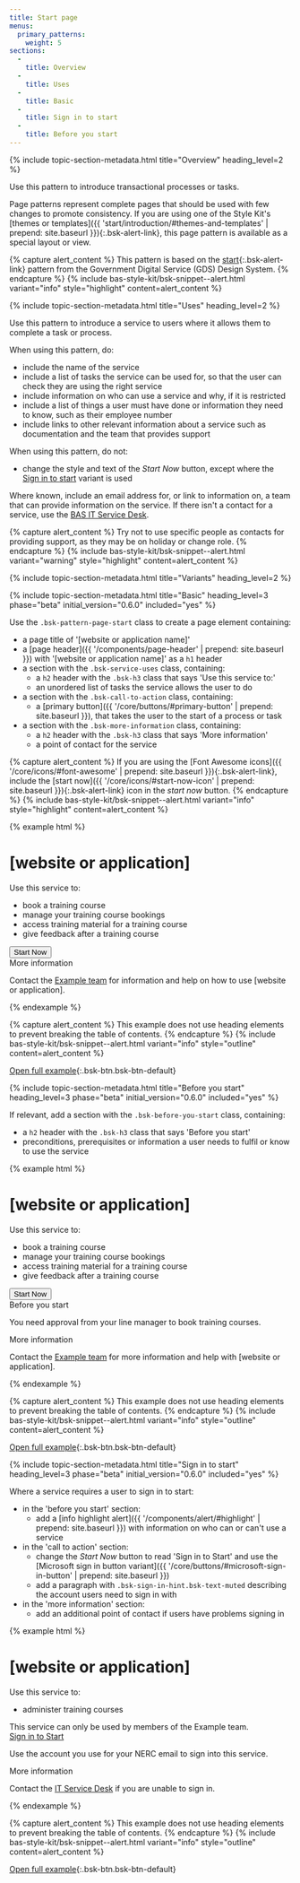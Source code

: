 ```yaml
---
title: Start page
menus:
  primary_patterns:
    weight: 5
sections:
  -
    title: Overview
  -
    title: Uses
  -
    title: Basic
  -
    title: Sign in to start
  -
    title: Before you start
---
```


{% include topic-section-metadata.html
  title="Overview"
  heading_level=2
%}

Use this pattern to introduce transactional processes or tasks.

Page patterns represent complete pages that should be used with few changes to promote consistency. If you are using
one of the Style Kit's
[themes or templates]({{ 'start/introduction/#themes-and-templates' | prepend: site.baseurl }}){:.bsk-alert-link}, this
page pattern is available as a special layout or view.

{% capture alert_content %}
This pattern is based on the
[start](https://design-system.service.gov.uk/patterns/start-pages/){:.bsk-alert-link} pattern from the Government
Digital Service (GDS) Design System.
{% endcapture %}
{% include bas-style-kit/bsk-snippet--alert.html
  variant="info"
  style="highlight"
  content=alert_content
%}

{% include topic-section-metadata.html
  title="Uses"
  heading_level=2
%}

Use this pattern to introduce a service to users where it allows them to complete a task or process.

When using this pattern, do:

* include the name of the service
* include a list of tasks the service can be used for, so that the user can check they are using the right service
* include information on who can use a service and why, if it is restricted
* include a list of things a user must have done or information they need to know, such as their employee number
* include links to other relevant information about a service such as documentation and the team that provides support

When using this pattern, do not:

* change the style and text of the *Start Now* button, except where the [Sign in to start](#sign-in-to-start) variant is
  used

Where known, include an email address for, or link to information on, a team that can provide information on the
service. If there isn't a contact for a service, use the [BAS IT Service Desk](https://servicedesk.bas.ac.uk).

{% capture alert_content %}
Try not to use specific people as contacts for providing support, as they may be on holiday or change role.
{% endcapture %}
{% include bas-style-kit/bsk-snippet--alert.html
  variant="warning"
  style="highlight"
  content=alert_content
%}

{% include topic-section-metadata.html
  title="Variants"
  heading_level=2
%}

{% include topic-section-metadata.html
  title="Basic"
  heading_level=3
  phase="beta"
  initial_version="0.6.0"
  included="yes"
%}

Use the `.bsk-pattern-page-start` class to create a page element containing:

* a page title of '[website or application name]'
* a [page header]({{ '/components/page-header' | prepend: site.baseurl }}) with '[website or application name]' as a
  `h1` header
* a section with the `.bsk-service-uses` class, containing:
  * a `h2` header with the `.bsk-h3` class that says 'Use this service to:'
  * an unordered list of tasks the service allows the user to do
* a section with the `.bsk-call-to-action` class, containing:
  * a [primary button]({{ '/core/buttons/#primary-button' | prepend: site.baseurl }}), that takes the user to the start
    of a process or task
* a section with the `.bsk-more-information` class, containing:
  * a `h2` header with the `.bsk-h3` class that says 'More information'
  * a point of contact for the service

{% capture alert_content %}
If you are using the [Font Awesome icons]({{ '/core/icons/#font-awesome' | prepend: site.baseurl }}){:.bsk-alert-link},
include the [start now]({{ '/core/icons/#start-now-icon' | prepend: site.baseurl }}){:.bsk-alert-link} icon in the
*start now* button.
{% endcapture %}
{% include bas-style-kit/bsk-snippet--alert.html
  variant="info"
  style="highlight"
  content=alert_content
%}

{% example html %}
<main class="bsk-pattern-start">
  <h1 class="bsk-page-header">[website or application]</h1>
  <section class="bsk-service-uses">
    <div class="bsk-h3">Use this service to:</div>
    <ul>
      <li>book a training course</li>
      <li>manage your training course bookings</li>
      <li>access training material for a training course</li>
      <li>give feedback after a training course</li>
    </ul>
  </section>
  <section class="bsk-call-to-action">
    <button class="bsk-btn bsk-btn-primary bsk-btn-lg">Start Now <i class="fa-fw fas fa-chevron-right"></i></button>
  </section>
  <section class="bsk-more-information">
    <div class="bsk-h3">More information</div>
    <p>Contact the <a href="#">Example team</a> for information and help on how to use [website or application].</p>
  </section>
</main>
{% endexample %}

{% capture alert_content %}
This example does not use heading elements to prevent breaking the table of contents.
{% endcapture %}
{% include bas-style-kit/bsk-snippet--alert.html
  variant="info"
  style="outline"
  content=alert_content
%}

[Open full example](https://style-kit-testbed.web.bas.ac.uk/master/p/0012--start-basic.html){:.bsk-btn.bsk-btn-default}

{% include topic-section-metadata.html
  title="Before you start"
  heading_level=3
  phase="beta"
  initial_version="0.6.0"
  included="yes"
%}

If relevant, add a section with the `.bsk-before-you-start` class, containing:
  * a `h2` header with the `.bsk-h3` class that says 'Before you start'
  * preconditions, prerequisites or information a user needs to fulfil or know to use the service

{% example html %}
<main class="bsk-pattern-start">
  <h1 class="bsk-page-header">[website or application]</h1>
  <section class="bsk-service-uses">
    <div class="bsk-h3">Use this service to:</div>
    <ul>
      <li>book a training course</li>
      <li>manage your training course bookings</li>
      <li>access training material for a training course</li>
      <li>give feedback after a training course</li>
    </ul>
  </section>
  <section class="bsk-call-to-action">
    <button class="bsk-btn bsk-btn-primary bsk-btn-lg">Start Now <i class="fa-fw fas fa-chevron-right"></i></button>
  </section>
  <section class="bsk-before-you-start">
    <div class="bsk-h3">Before you start</div>
    <p>You need approval from your line manager to book training courses.</p>
  </section>
  <section class="bsk-more-information">
    <div class="bsk-h3">More information</div>
    <p>Contact the <a href="#">Example team</a> for more information and help with [website or application].</p>
  </section>
</main>
{% endexample %}

{% capture alert_content %}
This example does not use heading elements to prevent breaking the table of contents.
{% endcapture %}
{% include bas-style-kit/bsk-snippet--alert.html
  variant="info"
  style="outline"
  content=alert_content
%}

[Open full example](https://style-kit-testbed.web.bas.ac.uk/master/p/0014--start-before-you-start.html){:.bsk-btn.bsk-btn-default}

{% include topic-section-metadata.html
  title="Sign in to start"
  heading_level=3
  phase="beta"
  initial_version="0.6.0"
  included="yes"
%}

Where a service requires a user to sign in to start:

* in the 'before you start' section:
  * add a [info highlight alert]({{ '/components/alert/#highlight' | prepend: site.baseurl }}) with information on who
    can or can't use a service
* in the 'call to action' section:
  * change the *Start Now* button to read 'Sign in to Start' and use the
[Microsoft sign in button variant]({{ '/core/buttons/#microsoft-sign-in-button' | prepend: site.baseurl }})
  * add a paragraph with `.bsk-sign-in-hint.bsk-text-muted` describing the account users need to sign in with
* in the 'more information' section:
  * add an additional point of contact if users have problems signing in

{% example html %}
<main class="bsk-pattern-start">
  <h1 class="bsk-page-header">[website or application]</h1>
  <section class="bsk-service-uses">
    <div class="bsk-h3">Use this service to:</div>
    <ul>
      <li>administer training courses</li>
    </ul>
    <div class="bsk-alert bsk-alert-highlight bsk-alert-info">This service can only be used by members of the Example
    team.</div>
  </section>
  <section class="bsk-call-to-action">
    <a class="bsk-btn bsk-btn-ms-account bsk-btn-lg" href="#">
      <object class="bsk-ms-pictogram" type="image/svg+xml" data="{{ site.data.variables.cdn_base }}/{% include bsk-version.html %}/img/logos-symbols/ms-pictogram.svg"></object>
      Sign in to Start
    </a>
    <p class="bsk-sign-in-hint bsk-text-muted">Use the account you use for your NERC email to sign into this service.</p>
  </section>
  <section class="bsk-more-information">
    <div class="bsk-h3">More information</div>
    <p>Contact the <a href="mailto:servicedesk@bas.ac.uk">IT Service Desk</a> if you are unable to sign in.</p>
  </section>
</main>
{% endexample %}

{% capture alert_content %}
This example does not use heading elements to prevent breaking the table of contents.
{% endcapture %}
{% include bas-style-kit/bsk-snippet--alert.html
  variant="info"
  style="outline"
  content=alert_content
%}

[Open full example](https://style-kit-testbed.web.bas.ac.uk/master/p/0015--start-microsoft-sign-in.html){:.bsk-btn.bsk-btn-default}
